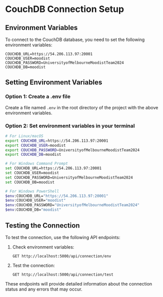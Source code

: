 # CouchDB Connection Setup

## Environment Variables

To connect to the CouchDB database, you need to set the following environment variables:

```
COUCHDB_URL=https://54.206.113.97:20001
COUCHDB_USER=moodist
COUCHDB_PASSWORD=UniversityofMelbourneMoodistTeam2024
COUCHDB_DB=moodist
```

## Setting Environment Variables

### Option 1: Create a .env file

Create a file named `.env` in the root directory of the project with the above environment variables.

### Option 2: Set environment variables in your terminal

```bash
# For Linux/macOS
export COUCHDB_URL=https://54.206.113.97:20001
export COUCHDB_USER=moodist
export COUCHDB_PASSWORD=UniversityofMelbourneMoodistTeam2024
export COUCHDB_DB=moodist

# For Windows Command Prompt
set COUCHDB_URL=https://54.206.113.97:20001
set COUCHDB_USER=moodist
set COUCHDB_PASSWORD=UniversityofMelbourneMoodistTeam2024
set COUCHDB_DB=moodist

# For Windows PowerShell
$env:COUCHDB_URL="https://54.206.113.97:20001"
$env:COUCHDB_USER="moodist"
$env:COUCHDB_PASSWORD="UniversityofMelbourneMoodistTeam2024"
$env:COUCHDB_DB="moodist"
```

## Testing the Connection

To test the connection, use the following API endpoints:

1. Check environment variables:
   ```
   GET http://localhost:5000/api/connection/env
   ```

2. Test the connection:
   ```
   GET http://localhost:5000/api/connection/test
   ```

These endpoints will provide detailed information about the connection status and any errors that may occur. 
